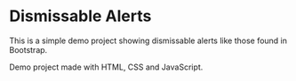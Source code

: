 # Dismissable Alerts

This is a simple demo project showing dismissable alerts like those found in Bootstrap.

Demo project made with HTML, CSS and JavaScript.